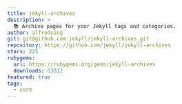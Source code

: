 ```yaml
---
title: jekyll-archives
description: >
  📚 Archive pages for your Jekyll tags and categories.
author: alfredxing
git: git@github.com:jekyll/jekyll-archives.git
repository: https://github.com/jekyll/jekyll-archives
stars: 225
rubygems:
  url: https://rubygems.org/gems/jekyll-archives
  downloads: 63812
featured: true
tags:
  - core
---
```

